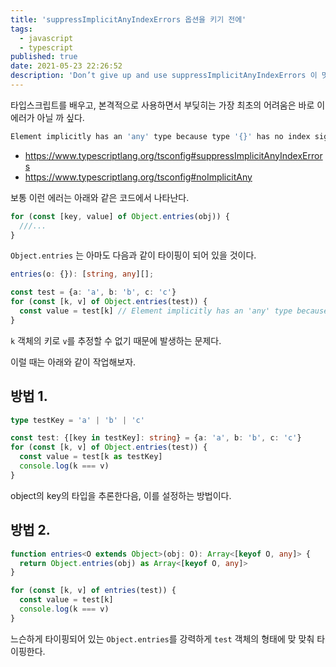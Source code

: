 ```yaml
---
title: 'suppressImplicitAnyIndexErrors 옵션을 키기 전에'
tags:
  - javascript
  - typescript
published: true
date: 2021-05-23 22:26:52
description: 'Don’t give up and use suppressImplicitAnyIndexErrors 이 멋있어서 배껴봄'
---
```


타입스크립트를 배우고, 본격적으로 사용하면서 부딪히는 가장 최초의 어려움은 바로 이 에러가 아닐 까 싶다.

```bash
Element implicitly has an 'any' type because type '{}' has no index signature.
```

- https://www.typescriptlang.org/tsconfig#suppressImplicitAnyIndexErrors
- https://www.typescriptlang.org/tsconfig#noImplicitAny

보통 이런 에러는 아래와 같은 코드에서 나타난다.

```typescript
for (const [key, value] of Object.entries(obj)) {
  ///...
}
```

`Object.entries` 는 아마도 다음과 같이 타이핑이 되어 있을 것이다.

```typescript
entries(o: {}): [string, any][];
```

```typescript
const test = {a: 'a', b: 'b', c: 'c'}
for (const [k, v] of Object.entries(test)) {
  const value = test[k] // Element implicitly has an 'any' type because index expression is not of type 'number'.ts(7015)
}
```

`k` 객체의 키로 `v`를 추정할 수 없기 때문에 발생하는 문제다.

이럴 때는 아래와 같이 작업해보자.

## 방법 1.

```typescript
type testKey = 'a' | 'b' | 'c'

const test: {[key in testKey]: string} = {a: 'a', b: 'b', c: 'c'}
for (const [k, v] of Object.entries(test)) {
  const value = test[k as testKey]
  console.log(k === v)
}
```

object의 key의 타입을 추론한다음, 이를 설정하는 방법이다.

## 방법 2.

```typescript
function entries<O extends Object>(obj: O): Array<[keyof O, any]> {
  return Object.entries(obj) as Array<[keyof O, any]>
}

for (const [k, v] of entries(test)) {
  const value = test[k]
  console.log(k === v)
}
```

느슨하게 타이핑되어 있는 `Object.entries`를 강력하게 `test` 객체의 형태에 맞 맞춰 타이핑한다.
